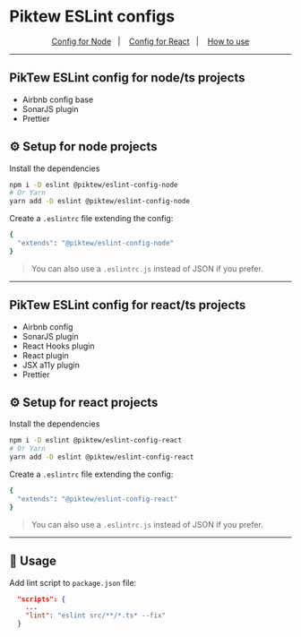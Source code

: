 # Piktew ESLint configs

<p align="center">
  <a href="#piktew-eslint-config-for-nodets-projects">Config for Node</a>&nbsp;&nbsp;&nbsp;|&nbsp;&nbsp;&nbsp;
  <a href="#piktew-eslint-config-for-reactts-projects">Config for React</a>&nbsp;&nbsp;&nbsp;|&nbsp;&nbsp;&nbsp;
  <a href="#-usage">How to use</a>
</p>

---

## PikTew ESLint config for node/ts projects

- Airbnb config base
- SonarJS plugin
- Prettier

## ⚙️ Setup for node projects

Install the dependencies

```bash
npm i -D eslint @piktew/eslint-config-node
# Or Yarn
yarn add -D eslint @piktew/eslint-config-node
```

Create a `.eslintrc` file extending the config:

```bash
{
  "extends": "@piktew/eslint-config-node"
}
```

> You can also use a `.eslintrc.js` instead of JSON if you prefer.

---

## PikTew ESLint config for react/ts projects

- Airbnb config
- SonarJS plugin
- React Hooks plugin
- React plugin
- JSX a11y plugin
- Prettier

## ⚙️ Setup for react projects

Install the dependencies

```bash
npm i -D eslint @piktew/eslint-config-react
# Or Yarn
yarn add -D eslint @piktew/eslint-config-react
```

Create a `.eslintrc` file extending the config:

```bash
{
  "extends": "@piktew/eslint-config-react"
}
```

> You can also use a `.eslintrc.js` instead of JSON if you prefer.

---

## 📖 Usage

Add lint script to `package.json` file:

```json
  "scripts": {
    ...
    "lint": "eslint src/**/*.ts* --fix"
  }
```

